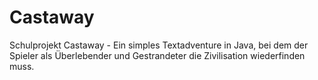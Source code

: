 # Castaway
Schulprojekt Castaway - Ein simples Textadventure in Java, bei dem der Spieler als Überlebender und Gestrandeter die Zivilisation wiederfinden muss.
